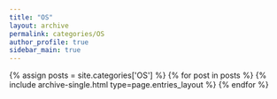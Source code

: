 ```yaml
---
title: "OS"
layout: archive
permalink: categories/OS
author_profile: true
sidebar_main: true
---
```



{% assign posts = site.categories['OS'] %}
{% for post in posts %} {% include archive-single.html type=page.entries_layout %} {% endfor %}